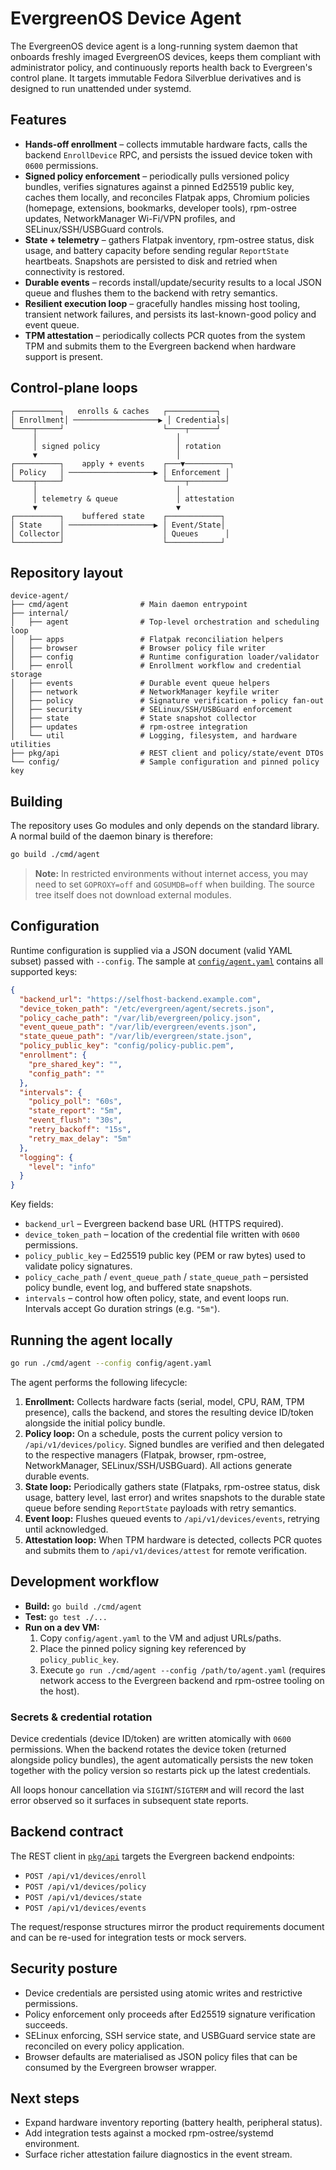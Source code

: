 # EvergreenOS Device Agent

The EvergreenOS device agent is a long-running system daemon that onboards freshly
imaged EvergreenOS devices, keeps them compliant with administrator policy, and
continuously reports health back to Evergreen's control plane. It targets immutable
Fedora Silverblue derivatives and is designed to run unattended under systemd.

## Features

- **Hands-off enrollment** – collects immutable hardware facts, calls the backend
  `EnrollDevice` RPC, and persists the issued device token with `0600` permissions.
- **Signed policy enforcement** – periodically pulls versioned policy bundles,
  verifies signatures against a pinned Ed25519 public key, caches them locally,
  and reconciles Flatpak apps, Chromium policies (homepage, extensions, bookmarks,
  developer tools), rpm-ostree updates, NetworkManager Wi-Fi/VPN profiles, and
  SELinux/SSH/USBGuard controls.
- **State + telemetry** – gathers Flatpak inventory, rpm-ostree status, disk usage,
  and battery capacity before sending regular `ReportState` heartbeats. Snapshots
  are persisted to disk and retried when connectivity is restored.
- **Durable events** – records install/update/security results to a local JSON queue
  and flushes them to the backend with retry semantics.
- **Resilient execution loop** – gracefully handles missing host tooling, transient
  network failures, and persists its last-known-good policy and event queue.
- **TPM attestation** – periodically collects PCR quotes from the system TPM and
  submits them to the Evergreen backend when hardware support is present.

## Control-plane loops

```
┌──────────┐   enrolls & caches   ┌───────────┐
│ Enrollment│ ───────────────────▶ │ Credentials│
└────┬─────┘                      └────┬──────┘
     │                               │
     │ signed policy                 │ rotation
     ▼                               │
┌──────────┐    apply + events    ┌───▼──────────┐
│ Policy   │ ───────────────────▶ │ Enforcement │
└────┬─────┘                      └────┬────────┘
     │                               │
     │ telemetry & queue             │ attestation
     ▼                               ▼
┌──────────┐    buffered state    ┌────────────┐
│ State    │ ───────────────────▶ │ Event/State│
│ Collector│                      │ Queues      │
└──────────┘                      └────────────┘
```

## Repository layout

```
device-agent/
├── cmd/agent                # Main daemon entrypoint
├── internal/
│   ├── agent                # Top-level orchestration and scheduling loop
│   ├── apps                 # Flatpak reconciliation helpers
│   ├── browser              # Browser policy file writer
│   ├── config               # Runtime configuration loader/validator
│   ├── enroll               # Enrollment workflow and credential storage
│   ├── events               # Durable event queue helpers
│   ├── network              # NetworkManager keyfile writer
│   ├── policy               # Signature verification + policy fan-out
│   ├── security             # SELinux/SSH/USBGuard enforcement
│   ├── state                # State snapshot collector
│   ├── updates              # rpm-ostree integration
│   └── util                 # Logging, filesystem, and hardware utilities
├── pkg/api                  # REST client and policy/state/event DTOs
└── config/                  # Sample configuration and pinned policy key
```

## Building

The repository uses Go modules and only depends on the standard library. A normal
build of the daemon binary is therefore:

```bash
go build ./cmd/agent
```

> **Note:** In restricted environments without internet access, you may need to set
> `GOPROXY=off` and `GOSUMDB=off` when building. The source tree itself does not
> download external modules.

## Configuration

Runtime configuration is supplied via a JSON document (valid YAML subset) passed
with `--config`. The sample at [`config/agent.yaml`](config/agent.yaml) contains
all supported keys:

```json
{
  "backend_url": "https://selfhost-backend.example.com",
  "device_token_path": "/etc/evergreen/agent/secrets.json",
  "policy_cache_path": "/var/lib/evergreen/policy.json",
  "event_queue_path": "/var/lib/evergreen/events.json",
  "state_queue_path": "/var/lib/evergreen/state.json",
  "policy_public_key": "config/policy-public.pem",
  "enrollment": {
    "pre_shared_key": "",
    "config_path": ""
  },
  "intervals": {
    "policy_poll": "60s",
    "state_report": "5m",
    "event_flush": "30s",
    "retry_backoff": "15s",
    "retry_max_delay": "5m"
  },
  "logging": {
    "level": "info"
  }
}
```

Key fields:

- `backend_url` – Evergreen backend base URL (HTTPS required).
- `device_token_path` – location of the credential file written with `0600`
  permissions.
- `policy_public_key` – Ed25519 public key (PEM or raw bytes) used to validate
  policy signatures.
- `policy_cache_path` / `event_queue_path` / `state_queue_path` – persisted policy
  bundle, event log, and buffered state snapshots.
- `intervals` – control how often policy, state, and event loops run. Intervals
  accept Go duration strings (e.g. `"5m"`).

## Running the agent locally

```bash
go run ./cmd/agent --config config/agent.yaml
```

The agent performs the following lifecycle:

1. **Enrollment:** Collects hardware facts (serial, model, CPU, RAM, TPM presence),
   calls the backend, and stores the resulting device ID/token alongside the initial
   policy bundle.
2. **Policy loop:** On a schedule, posts the current policy version to
   `/api/v1/devices/policy`. Signed bundles are verified and then delegated to
   the respective managers (Flatpak, browser, rpm-ostree, NetworkManager,
   SELinux/SSH/USBGuard). All actions generate durable events.
3. **State loop:** Periodically gathers state (Flatpaks, rpm-ostree status, disk
   usage, battery level, last error) and writes snapshots to the durable state
   queue before sending `ReportState` payloads with retry semantics.
4. **Event loop:** Flushes queued events to `/api/v1/devices/events`, retrying
   until acknowledged.
5. **Attestation loop:** When TPM hardware is detected, collects PCR quotes and
   submits them to `/api/v1/devices/attest` for remote verification.

## Development workflow

- **Build:** `go build ./cmd/agent`
- **Test:** `go test ./...`
- **Run on a dev VM:**
  1. Copy `config/agent.yaml` to the VM and adjust URLs/paths.
  2. Place the pinned policy signing key referenced by `policy_public_key`.
  3. Execute `go run ./cmd/agent --config /path/to/agent.yaml` (requires network
     access to the Evergreen backend and rpm-ostree tooling on the host).

### Secrets & credential rotation

Device credentials (device ID/token) are written atomically with `0600`
permissions. When the backend rotates the device token (returned alongside policy
bundles), the agent automatically persists the new token together with the policy
version so restarts pick up the latest credentials.

All loops honour cancellation via `SIGINT`/`SIGTERM` and will record the last error
observed so it surfaces in subsequent state reports.

## Backend contract

The REST client in [`pkg/api`](pkg/api/client.go) targets the Evergreen backend
endpoints:

- `POST /api/v1/devices/enroll`
- `POST /api/v1/devices/policy`
- `POST /api/v1/devices/state`
- `POST /api/v1/devices/events`

The request/response structures mirror the product requirements document and can be
re-used for integration tests or mock servers.

## Security posture

- Device credentials are persisted using atomic writes and restrictive permissions.
- Policy enforcement only proceeds after Ed25519 signature verification succeeds.
- SELinux enforcing, SSH service state, and USBGuard service state are reconciled on
  every policy application.
- Browser defaults are materialised as JSON policy files that can be consumed by the
  Evergreen browser wrapper.

## Next steps

- Expand hardware inventory reporting (battery health, peripheral status).
- Add integration tests against a mocked rpm-ostree/systemd environment.
- Surface richer attestation failure diagnostics in the event stream.

